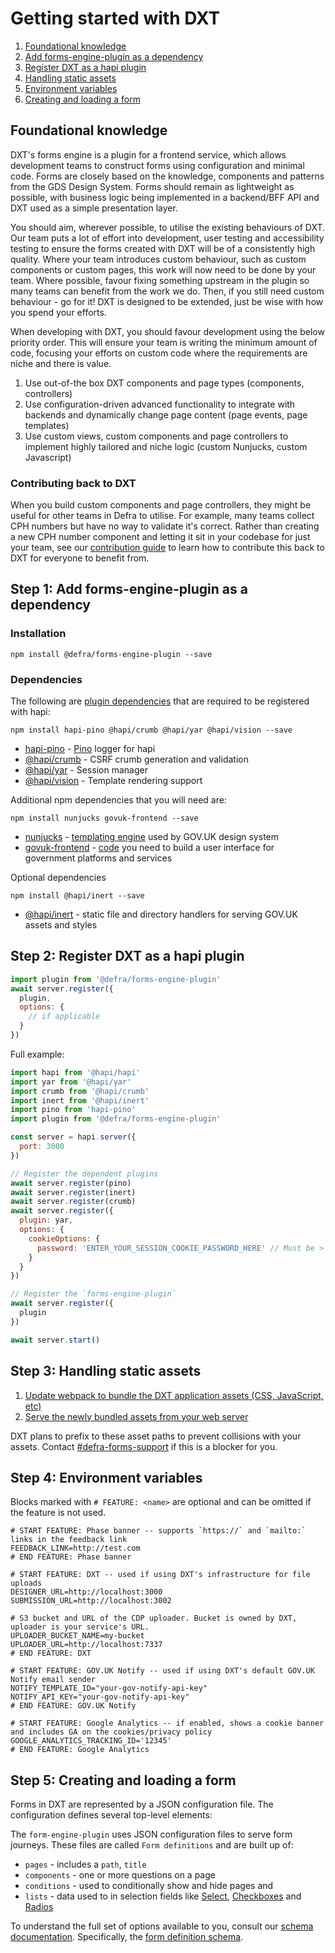 # Getting started with DXT

1. [Foundational knowledge](#foundational-knowledge)
2. [Add forms-engine-plugin as a dependency](#step-1-add-forms-engine-plugin-as-a-dependency)
3. [Register DXT as a hapi plugin](#step-2-register-dxt-as-a-hapi-plugin)
4. [Handling static assets](#step-3-handling-static-assets)
5. [Environment variables](#step-4-environment-variables)
6. [Creating and loading a form](#step-5-creating-and-loading-a-form)

## Foundational knowledge

DXT's forms engine is a plugin for a frontend service, which allows development teams to construct forms using configuration and minimal code. Forms are closely based on the knowledge, components and patterns from the GDS Design System. Forms should remain as lightweight as possible, with business logic being implemented in a backend/BFF API and DXT used as a simple presentation layer.

You should aim, wherever possible, to utilise the existing behaviours of DXT. Our team puts a lot of effort into development, user testing and accessibility testing to ensure the forms created with DXT will be of a consistently high quality. Where your team introduces custom behaviour, such as custom components or custom pages, this work will now need to be done by your team. Where possible, favour fixing something upstream in the plugin so many teams can benefit from the work we do. Then, if you still need custom behaviour - go for it! DXT is designed to be extended, just be wise with how you spend your efforts.

When developing with DXT, you should favour development using the below priority order. This will ensure your team is writing the minimum amount of code, focusing your efforts on custom code where the requirements are niche and there is value.

1. Use out-of-the box DXT components and page types (components, controllers)
2. Use configuration-driven advanced functionality to integrate with backends and dynamically change page content (page events, page templates)
3. Use custom views, custom components and page controllers to implement highly tailored and niche logic (custom Nunjucks, custom Javascript)

### Contributing back to DXT

When you build custom components and page controllers, they might be useful for other teams in Defra to utilise. For example, many teams collect CPH numbers but have no way to validate it's correct. Rather than creating a new CPH number component and letting it sit in your codebase for just your team, see our [contribution guide](./CONTRIBUTING.md) to learn how to contribute this back to DXT for everyone to benefit from.

## Step 1: Add forms-engine-plugin as a dependency

### Installation

`npm install @defra/forms-engine-plugin --save`

### Dependencies

The following are [plugin dependencies](<https://hapi.dev/api/?v=21.4.0#server.dependency()>) that are required to be registered with hapi:

`npm install hapi-pino @hapi/crumb @hapi/yar @hapi/vision --save`

- [hapi-pino](https://github.com/hapijs/hapi-pino) - [Pino](https://github.com/pinojs/pino) logger for hapi
- [@hapi/crumb](https://github.com/hapijs/crumb) - CSRF crumb generation and validation
- [@hapi/yar](https://github.com/hapijs/yar) - Session manager
- [@hapi/vision](https://github.com/hapijs/vision) - Template rendering support

Additional npm dependencies that you will need are:

`npm install nunjucks govuk-frontend --save`

- [nunjucks](https://www.npmjs.com/package/nunjucks) - [templating engine](https://mozilla.github.io/nunjucks/) used by GOV.UK design system
- [govuk-frontend](https://www.npmjs.com/package/govuk-frontend) - [code](https://github.com/alphagov/govuk-frontend) you need to build a user interface for government platforms and services

Optional dependencies

`npm install @hapi/inert --save`

- [@hapi/inert](https://www.npmjs.com/package/@hapi/inert) - static file and directory handlers for serving GOV.UK assets and styles

## Step 2: Register DXT as a hapi plugin

```javascript
import plugin from '@defra/forms-engine-plugin'
await server.register({
  plugin,
  options: {
    // if applicable
  }
})
```

Full example:

```javascript
import hapi from '@hapi/hapi'
import yar from '@hapi/yar'
import crumb from '@hapi/crumb'
import inert from '@hapi/inert'
import pino from 'hapi-pino'
import plugin from '@defra/forms-engine-plugin'

const server = hapi.server({
  port: 3000
})

// Register the dependent plugins
await server.register(pino)
await server.register(inert)
await server.register(crumb)
await server.register({
  plugin: yar,
  options: {
    cookieOptions: {
      password: 'ENTER_YOUR_SESSION_COOKIE_PASSWORD_HERE' // Must be > 32 chars
    }
  }
})

// Register the `forms-engine-plugin`
await server.register({
  plugin
})

await server.start()
```

## Step 3: Handling static assets

1. [Update webpack to bundle the DXT application assets (CSS, JavaScript, etc)](https://github.com/DEFRA/forms-engine-plugin-example-ui/pull/1/files#diff-1fb26bc12ac780c7ad7325730ed09fc4c2c3d757c276c3dacc44bfe20faf166f)
2. [Serve the newly bundled assets from your web server](https://github.com/DEFRA/forms-engine-plugin-example-ui/pull/1/files#diff-e5b183306056f90c7f606b526dbc0d0b7e17bccd703945703a0811b6e6bb3503)

DXT plans to prefix to these asset paths to prevent collisions with your assets. Contact [#defra-forms-support](https://defra-digital-team.slack.com) if this is a blocker for you.

## Step 4: Environment variables

Blocks marked with `# FEATURE: <name>` are optional and can be omitted if the feature is not used.

```shell
# START FEATURE: Phase banner -- supports `https://` and `mailto:` links in the feedback link
FEEDBACK_LINK=http://test.com
# END FEATURE: Phase banner

# START FEATURE: DXT -- used if using DXT's infrastructure for file uploads
DESIGNER_URL=http://localhost:3000
SUBMISSION_URL=http://localhost:3002

# S3 bucket and URL of the CDP uploader. Bucket is owned by DXT, uploader is your service's URL.
UPLOADER_BUCKET_NAME=my-bucket
UPLOADER_URL=http://localhost:7337
# END FEATURE: DXT

# START FEATURE: GOV.UK Notify -- used if using DXT's default GOV.UK Notify email sender
NOTIFY_TEMPLATE_ID="your-gov-notify-api-key"
NOTIFY_API_KEY="your-gov-notify-api-key"
# END FEATURE: GOV.UK Notify

# START FEATURE: Google Analytics -- if enabled, shows a cookie banner and includes GA on the cookies/privacy policy
GOOGLE_ANALYTICS_TRACKING_ID='12345'
# END FEATURE: Google Analytics
```

## Step 5: Creating and loading a form

Forms in DXT are represented by a JSON configuration file. The configuration defines several top-level elements:

The `form-engine-plugin` uses JSON configuration files to serve form journeys.
These files are called `Form definitions` and are built up of:

- `pages` - includes a `path`, `title`
- `components` - one or more questions on a page
- `conditions` - used to conditionally show and hide pages and
- `lists` - data used to in selection fields like [Select](https://design-system.service.gov.uk/components/select/), [Checkboxes](https://design-system.service.gov.uk/components/checkboxes/) and [Radios](https://design-system.service.gov.uk/components/radios/)

To understand the full set of options available to you, consult our [schema documentation](https://defra.github.io/forms-engine-plugin/schemas/). Specifically, the [form definition schema](https://defra.github.io/forms-engine-plugin/schemas/form-definition-v2-payload-schema).

